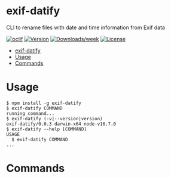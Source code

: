 # exif-datify

CLI to rename files with date and time information from Exif data

[![oclif](https://img.shields.io/badge/cli-oclif-brightgreen.svg)](https://oclif.io)
[![Version](https://img.shields.io/npm/v/exif-datify.svg)](https://npmjs.org/package/exif-datify)
[![Downloads/week](https://img.shields.io/npm/dw/exif-datify.svg)](https://npmjs.org/package/exif-datify)
[![License](https://img.shields.io/npm/l/exif-datify.svg)](https://github.com/hwaterke/exif-datify/blob/master/package.json)

<!-- toc -->
* [exif-datify](#exif-datify)
* [Usage](#usage)
* [Commands](#commands)
<!-- tocstop -->

# Usage

<!-- usage -->
```sh-session
$ npm install -g exif-datify
$ exif-datify COMMAND
running command...
$ exif-datify (-v|--version|version)
exif-datify/0.0.3 darwin-x64 node-v16.7.0
$ exif-datify --help [COMMAND]
USAGE
  $ exif-datify COMMAND
...
```
<!-- usagestop -->

# Commands

<!-- commands -->

<!-- commandsstop -->
